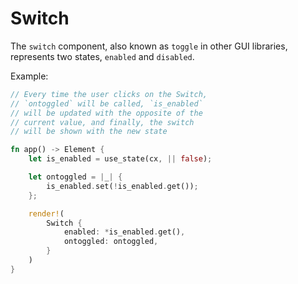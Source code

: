 # Switch

The `switch` component, also known as `toggle` in other GUI libraries, represents two states, `enabled` and `disabled`.

Example:

```rust
// Every time the user clicks on the Switch,
// `ontoggled` will be called, `is_enabled` 
// will be updated with the opposite of the
// current value, and finally, the switch 
// will be shown with the new state

fn app() -> Element {
    let is_enabled = use_state(cx, || false);

    let ontoggled = |_| {
        is_enabled.set(!is_enabled.get());
    };

    render!(
        Switch {
            enabled: *is_enabled.get(),
            ontoggled: ontoggled,
        }
    )
}
```
